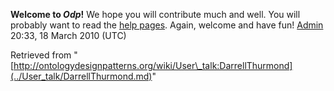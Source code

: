__Welcome to _Odp_!__ We hope you will contribute much and well. 
You will probably want to read the [help pages](http://ontologydesignpatterns.org/wiki/Help:Contents "Help:Contents"). Again, welcome and have fun! [Admin](../User/ValentinaPresutti.md "User:ValentinaPresutti") 20:33, 18 March 2010 (UTC)





Retrieved from "[http://ontologydesignpatterns.org/wiki/User\_talk:DarrellThurmond](../User_talk/DarrellThurmond.md)"